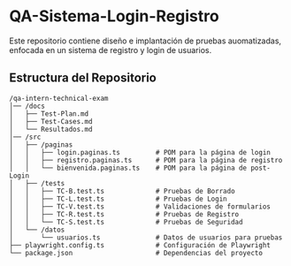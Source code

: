 # QA-Sistema-Login-Registro  

Este repositorio contiene diseño e implantación de pruebas auomatizadas, enfocada en un sistema de registro y login de usuarios.  

## Estructura del Repositorio  

```
/qa-intern-technical-exam  
│── /docs
│   ├── Test-Plan.md
│   ├── Test-Cases.md
│   └── Resultados.md
│── /src  
│   ├── /paginas  
│   │   ├── login.paginas.ts         # POM para la página de login  
│   │   ├── registro.paginas.ts      # POM para la página de registro  
│   │   └── bienvenida.paginas.ts    # POM para la página de post-Login  
│   ├── /tests  
│   │   ├── TC-B.test.ts             # Pruebas de Borrado  
│   │   ├── TC-L.test.ts             # Pruebas de Login  
│   │   ├── TC-V.test.ts             # Validaciones de formularios  
│   │   ├── TC-R.test.ts             # Pruebas de Registro  
│   │   └── TC-S.test.ts             # Pruebas de Seguridad  
│   └── /datos  
│       └── usuarios.ts              # Datos de usuarios para pruebas  
├── playwright.config.ts             # Configuración de Playwright  
└── package.json                     # Dependencias del proyecto  
```
